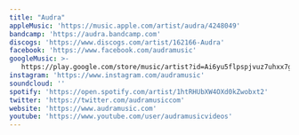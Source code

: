 ```yaml
---
title: "Audra"
appleMusic: 'https://music.apple.com/artist/audra/4248049'
bandcamp: 'https://audra.bandcamp.com'
discogs: 'https://www.discogs.com/artist/162166-Audra'
facebook: 'https://www.facebook.com/audramusic'
googleMusic: >-
   https://play.google.com/store/music/artist?id=Ai6yu5flpspjvuz7uhxx7glflva
instagram: 'https://www.instagram.com/audramusic'
soundcloud: ''
spotify: 'https://open.spotify.com/artist/1htRHUbXW4OXd0kZwobxt2'
twitter: 'https://twitter.com/audramusiccom'
website: 'https://www.audramusic.com'
youtube: 'https://www.youtube.com/user/audramusicvideos'
---
```

